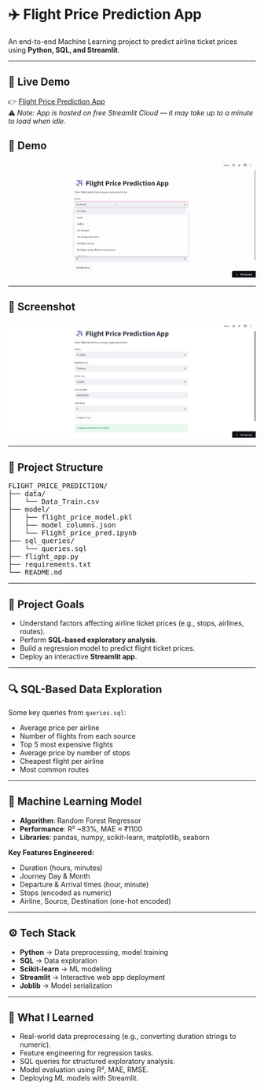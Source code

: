 <h1>✈️ Flight Price Prediction App</h1>

<p>
An end-to-end Machine Learning project to predict airline ticket prices using <b>Python, SQL, and Streamlit</b>.  
</p>

<hr>

<h2>🔗 Live Demo</h2>
<p>
👉 <a href="https://flightpriceprediction-liesha.streamlit.app" target="_blank">Flight Price Prediction App</a>  
<br>
⚠️ <i>Note: App is hosted on free Streamlit Cloud — it may take up to a minute to load when idle.</i>
</p>

<h2>🎥 Demo</h2>
<p>
  <img src="data/demo.gif" alt="Flight Price Prediction Demo" width="800"/>
</p>

<hr>

<h2>📸 Screenshot</h2>
<p>
  <img src="data/ss.png" alt="App Screenshot" width="700"/>
</p>

<hr>

<h2>📂 Project Structure</h2>

<pre>
FLIGHT_PRICE_PREDICTION/
├── data/
│   └── Data_Train.csv
├── model/
│   ├── flight_price_model.pkl
│   ├── model_columns.json
│   └── Flight_price_pred.ipynb
├── sql_queries/
│   └── queries.sql
├── flight_app.py
├── requirements.txt
└── README.md
</pre>

<hr>

<h2>🎯 Project Goals</h2>
<ul>
  <li>Understand factors affecting airline ticket prices (e.g., stops, airlines, routes).</li>
  <li>Perform <b>SQL-based exploratory analysis</b>.</li>
  <li>Build a regression model to predict flight ticket prices.</li>
  <li>Deploy an interactive <b>Streamlit app</b>.</li>
</ul>

<hr>

<h2>🔍 SQL-Based Data Exploration</h2>
<p>Some key queries from <code>queries.sql</code>:</p>
<ul>
  <li>Average price per airline</li>
  <li>Number of flights from each source</li>
  <li>Top 5 most expensive flights</li>
  <li>Average price by number of stops</li>
  <li>Cheapest flight per airline</li>
  <li>Most common routes</li>
</ul>

<hr>

<h2>🤖 Machine Learning Model</h2>
<ul>
  <li><b>Algorithm</b>: Random Forest Regressor</li>
  <li><b>Performance</b>: R² ~83%, MAE ≈ ₹1100</li>
  <li><b>Libraries</b>: pandas, numpy, scikit-learn, matplotlib, seaborn</li>
</ul>

<p><b>Key Features Engineered:</b></p>
<ul>
  <li>Duration (hours, minutes)</li>
  <li>Journey Day & Month</li>
  <li>Departure & Arrival times (hour, minute)</li>
  <li>Stops (encoded as numeric)</li>
  <li>Airline, Source, Destination (one-hot encoded)</li>
</ul>

<hr>

<h2>⚙️ Tech Stack</h2>
<ul>
  <li><b>Python</b> → Data preprocessing, model training</li>
  <li><b>SQL</b> → Data exploration</li>
  <li><b>Scikit-learn</b> → ML modeling</li>
  <li><b>Streamlit</b> → Interactive web app deployment</li>
  <li><b>Joblib</b> → Model serialization</li>
</ul>

<hr>

<h2>📘 What I Learned</h2>
<ul>
  <li>Real-world data preprocessing (e.g., converting duration strings to numeric).</li>
  <li>Feature engineering for regression tasks.</li>
  <li>SQL queries for structured exploratory analysis.</li>
  <li>Model evaluation using R², MAE, RMSE.</li>
  <li>Deploying ML models with Streamlit.</li>
</ul>
